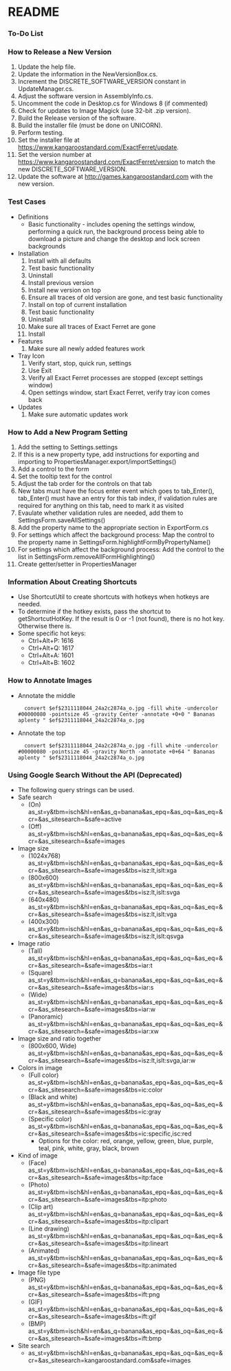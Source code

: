 # README #

### To-Do List ###


### How to Release a New Version ###
1. Update the help file.
2. Update the information in the NewVersionBox.cs.
3. Increment the DISCRETE_SOFTWARE_VERSION constant in UpdateManager.cs.
4. Adjust the software version in AssemblyInfo.cs.
5. Uncomment the code in Desktop.cs for Windows 8 (if commented)
6. Check for updates to Image Magick (use 32-bit .zip version).
7. Build the Release version of the software.
8. Build the installer file (must be done on UNICORN).
9. Perform testing.
10. Set the installer file at https://www.kangaroostandard.com/ExactFerret/update.
11. Set the version number at https://www.kangaroostandard.com/ExactFerret/version to match the new DISCRETE_SOFTWARE_VERSION.
12. Update the software at http://games.kangaroostandard.com with the new version.

### Test Cases ###
* Definitions
    * Basic functionality - includes opening the settings window, performing a quick run, the background process being able to download a picture and change the desktop and lock screen backgrounds
* Installation
    1. Install with all defaults
    2. Test basic functionality
    3. Uninstall
    4. Install previous version
    5. Install new version on top
    6. Ensure all traces of old version are gone, and test basic functionality
    7. Install on top of current installation
    8. Test basic functionality
    9. Uninstall
    10. Make sure all traces of Exact Ferret are gone
    11. Install
* Features
    1. Make sure all newly added features work
* Tray Icon
    1. Verify start, stop, quick run, settings
    2. Use Exit
    3. Verify all Exact Ferret processes are stopped (except settings window)
    4. Open settings window, start Exact Ferret, verify tray icon comes back
* Updates
    1. Make sure automatic updates work

### How to Add a New Program Setting ###
1. Add the setting to Settings.settings
2. If this is a new property type, add instructions for exporting and importing to PropertiesManager.export/importSettings()
3. Add a control to the form
4. Set the tooltip text for the control
5. Adjust the tab order for the controls on that tab
6. New tabs must have the focus enter event which goes to tab_Enter(), tab_Enter() must have an entry for this tab index, if validation rules are required for anything on this tab, need to mark it as visited
7. Evaulate whether validation rules are needed, add them to SettingsForm.saveAllSettings()
8. Add the property name to the appropriate section in ExportForm.cs
9. For settings which affect the background process: Map the control to the property name in SettingsForm.highlightFormByPropertyName()
10. For settings which affect the background process: Add the control to the list in SettingsForm.removeAllFormHighlighting()
11. Create getter/setter in PropertiesManager

### Information About Creating Shortcuts ###
* Use ShortcutUtil to create shortcuts with hotkeys when hotkeys are needed.
* To determine if the hotkey exists, pass the shortcut to getShortcutHotKey. If the result is 0 or -1 (not found), there is no hot key. Otherwise there is.
* Some specific hot keys:
    * Ctrl+Alt+P: 1616
    * Ctrl+Alt+Q: 1617
    * Ctrl+Alt+A: 1601
    * Ctrl+Alt+B: 1602

### How to Annotate Images ###
* Annotate the middle

        convert $ef$2311118044_24a2c2874a_o.jpg -fill white -undercolor #00000080 -pointsize 45 -gravity Center -annotate +0+0 " Bananas aplenty " $ef$2311118044_24a2c2874a_o.jpg

* Annotate the top

        convert $ef$2311118044_24a2c2874a_o.jpg -fill white -undercolor #00000080 -pointsize 45 -gravity North -annotate +0+64 " Bananas aplenty " $ef$2311118044_24a2c2874a_o.jpg


### Using Google Search Without the API (Deprecated) ###
* The following query strings can be used.
* Safe search
    * (On) as_st=y&tbm=isch&hl=en&as_q=banana&as_epq=&as_oq=&as_eq=&cr=&as_sitesearch=&safe=active
    * (Off) as_st=y&tbm=isch&hl=en&as_q=banana&as_epq=&as_oq=&as_eq=&cr=&as_sitesearch=&safe=images
* Image size
    * (1024x768) as_st=y&tbm=isch&hl=en&as_q=banana&as_epq=&as_oq=&as_eq=&cr=&as_sitesearch=&safe=images&tbs=isz:lt,islt:xga
    * (800x600) as_st=y&tbm=isch&hl=en&as_q=banana&as_epq=&as_oq=&as_eq=&cr=&as_sitesearch=&safe=images&tbs=isz:lt,islt:svga
    * (640x480) as_st=y&tbm=isch&hl=en&as_q=banana&as_epq=&as_oq=&as_eq=&cr=&as_sitesearch=&safe=images&tbs=isz:lt,islt:vga
    * (400x300) as_st=y&tbm=isch&hl=en&as_q=banana&as_epq=&as_oq=&as_eq=&cr=&as_sitesearch=&safe=images&tbs=isz:lt,islt:qsvga
* Image ratio
    * (Tall) as_st=y&tbm=isch&hl=en&as_q=banana&as_epq=&as_oq=&as_eq=&cr=&as_sitesearch=&safe=images&tbs=iar:t
    * (Square) as_st=y&tbm=isch&hl=en&as_q=banana&as_epq=&as_oq=&as_eq=&cr=&as_sitesearch=&safe=images&tbs=iar:s
    * (Wide) as_st=y&tbm=isch&hl=en&as_q=banana&as_epq=&as_oq=&as_eq=&cr=&as_sitesearch=&safe=images&tbs=iar:w
    * (Panoramic) as_st=y&tbm=isch&hl=en&as_q=banana&as_epq=&as_oq=&as_eq=&cr=&as_sitesearch=&safe=images&tbs=iar:xw
* Image size and ratio together
    * (800x600, Wide) as_st=y&tbm=isch&hl=en&as_q=banana&as_epq=&as_oq=&as_eq=&cr=&as_sitesearch=&safe=images&tbs=isz:lt,islt:svga,iar:w
* Colors in image
    * (Full color) as_st=y&tbm=isch&hl=en&as_q=banana&as_epq=&as_oq=&as_eq=&cr=&as_sitesearch=&safe=images&tbs=ic:color
    * (Black and white) as_st=y&tbm=isch&hl=en&as_q=banana&as_epq=&as_oq=&as_eq=&cr=&as_sitesearch=&safe=images&tbs=ic:gray
    * (Specific color) as_st=y&tbm=isch&hl=en&as_q=banana&as_epq=&as_oq=&as_eq=&cr=&as_sitesearch=&safe=images&tbs=ic:specific,isc:red
        * Options for the color: red, orange, yellow, green, blue, purple, teal, pink, white, gray, black, brown
* Kind of image
    * (Face) as_st=y&tbm=isch&hl=en&as_q=banana&as_epq=&as_oq=&as_eq=&cr=&as_sitesearch=&safe=images&tbs=itp:face
    * (Photo) as_st=y&tbm=isch&hl=en&as_q=banana&as_epq=&as_oq=&as_eq=&cr=&as_sitesearch=&safe=images&tbs=itp:photo
    * (Clip art) as_st=y&tbm=isch&hl=en&as_q=banana&as_epq=&as_oq=&as_eq=&cr=&as_sitesearch=&safe=images&tbs=itp:clipart
    * (Line drawing) as_st=y&tbm=isch&hl=en&as_q=banana&as_epq=&as_oq=&as_eq=&cr=&as_sitesearch=&safe=images&tbs=itp:lineart
    * (Animated) as_st=y&tbm=isch&hl=en&as_q=banana&as_epq=&as_oq=&as_eq=&cr=&as_sitesearch=&safe=images&tbs=itp:animated
* Image file type
    * (PNG) as_st=y&tbm=isch&hl=en&as_q=banana&as_epq=&as_oq=&as_eq=&cr=&as_sitesearch=&safe=images&tbs=ift:png
    * (GIF) as_st=y&tbm=isch&hl=en&as_q=banana&as_epq=&as_oq=&as_eq=&cr=&as_sitesearch=&safe=images&tbs=ift:gif
    * (BMP) as_st=y&tbm=isch&hl=en&as_q=banana&as_epq=&as_oq=&as_eq=&cr=&as_sitesearch=&safe=images&tbs=ift:bmp
* Site search
    * as_st=y&tbm=isch&hl=en&as_q=banana&as_epq=&as_oq=&as_eq=&cr=&as_sitesearch=kangaroostandard.com&safe=images